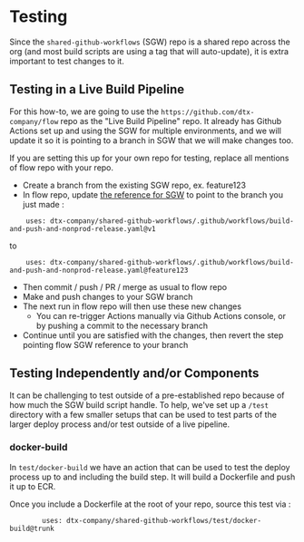 # Testing

Since the `shared-github-workflows` (SGW) repo is a shared repo across the org (and most build scripts are using a tag that will auto-update), it is extra important to test changes to it.

## Testing in a Live Build Pipeline

For this how-to, we are going to use the `https://github.com/dtx-company/flow` repo as the "Live Build Pipeline" repo. It already has Github Actions set up and using the SGW for multiple environments, and we will update it so it is pointing to a branch in SGW that we will make changes too.

If you are setting this up for your own repo for testing, replace all mentions of flow repo with your repo.

<!-- markdown-link-check-disable -->
* Create a branch from the existing SGW repo, ex. feature123
* In flow repo, update [the reference for SGW](https://github.com/dtx-company/flow/blob/9bedf430a615fe89fac62c18d788ab4994b43acb/.github/workflows/flow-stg-build-and-release.yaml#L11) to point to the branch you just made :
<!-- markdown-link-check-enable -->

```
    uses: dtx-company/shared-github-workflows/.github/workflows/build-and-push-and-nonprod-release.yaml@v1
```
to
```
    uses: dtx-company/shared-github-workflows/.github/workflows/build-and-push-and-nonprod-release.yaml@feature123
```

* Then commit / push / PR / merge as usual to flow repo
* Make and push changes to your SGW branch
* The next run in flow repo will then use these new changes
    * You can re-trigger Actions manually via Github Actions console, or by pushing a commit to the necessary branch
* Continue until you are satisfied with the changes, then revert the step pointing flow SGW reference to your branch

## Testing Independently and/or Components

It can be challenging to test outside of a pre-established repo because of how much the SGW build script handle. To help, we've set up a `/test` directory with a few smaller setups that can be used to test parts of the larger deploy process and/or test outside of a live pipeline.

### docker-build

In `test/docker-build` we have an action that can be used to test the deploy process up to and including the build step. It will build a Dockerfile and push it up to ECR.

Once you include a Dockerfile at the root of your repo, source this test via :

```
        uses: dtx-company/shared-github-workflows/test/docker-build@trunk
```
